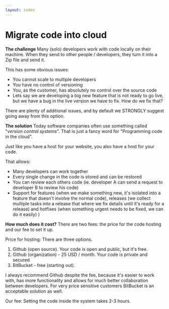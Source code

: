 ```yaml
---
layout: index
---
```



Migrate code into cloud
===================

**The challenge**
Many (solo) developers work with code locally on their machine. When they send to other people / developers, they turn it into a Zip file and send it.

This has some obvious issues:

 - You cannot scale to multiple developers
 - You have no control of versioning
 - You, as the customer, has absolutely no control over the source code
 - Lets say we are developing a big new feature that is not ready to go live, but we have a bug in the live version we have to fix. How do we fix that? 

There are plenty of additional issues, and by default we STRONGLY suggest going away from this option.

**The solution**
Today software companies often use something called "*version control systems*".
That is just a fancy word for "Programming code in the cloud".

Just like you have a host for your website, you also have a host for your code.

That allows:

- Many developers can work together
- Every single change in the code is stored and can be restored
- You can review each others code (ie. developer A can send a request to developer B to review his code)
- Support for features (when we make something new, it's isolated into a feature that doesn't involve the normal code), releases (we collect multiple tasks into a release that where we fix details until it's ready for a release) and hotfixes (when something urgent needs to be fixed, we can do it easily) )

**How much does it cost?**
There are two fees: the price for the code hosting and our fee to set it up.

Price for hosting:
There are three options.

 1. Github (open source). Your code is open and public, but it's free.
 2. Github (organization) - 25 USD / month. Your code is private and secured
 3. BitBucket - free (starting out).

I always recommend Github despite the fee, because it's easier to work with, has more functionality and allows for much better collaboration between developers. 
For very price sensitive customers BitBucket is an acceptable solution as well.

Our fee:
Setting the code inside the system takes 2-3 hours.